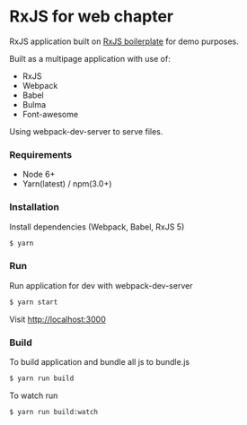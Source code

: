 # RxJS for web chapter
RxJS application built on [RxJS boilerplate](https://github.com/kennetvu/rxjs-boilerplate) for demo purposes. 

Built as a multipage application with use of:
- RxJS
- Webpack
- Babel
- Bulma
- Font-awesome

Using webpack-dev-server to serve files.


### Requirements
- Node 6+
- Yarn(latest) / npm(3.0+)


### Installation
Install dependencies (Webpack, Babel, RxJS 5)

```sh
$ yarn
```

### Run
Run application for dev with webpack-dev-server
```sh
$ yarn start
```

Visit [http://localhost:3000](http://localhost:3000)

### Build
To build application and bundle all js to bundle.js

```sh
$ yarn run build
```
To watch run
```sh
$ yarn run build:watch
```
